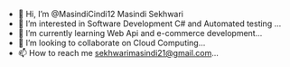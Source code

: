 - 👋 Hi, I’m @MasindiCindi12 Masindi Sekhwari
- 👀 I’m interested in Software Development C# and Automated testing ...
- 🌱 I’m currently learning Web Api and e-commerce development... 
- 💞️ I’m looking to collaborate on Cloud Computing...
- 📫 How to reach me sekhwarimasindi21@gmail.com...

<!---
MasindiCindi12/MasindiCindi12 is a ✨ special ✨ repository because its `README.md` (this file) appears on your GitHub profile.
You can click the Preview link to take a look at your changes.
--->
